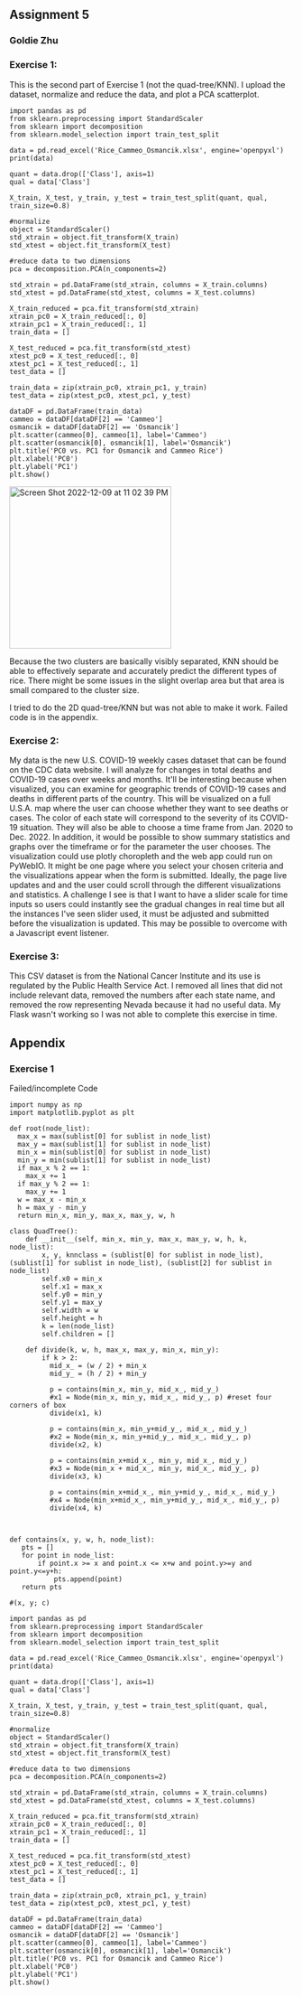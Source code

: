 ## Assignment 5
### Goldie Zhu

### Exercise 1:
This is the second part of Exercise 1 (not the quad-tree/KNN). I upload the dataset, normalize and reduce the data, and plot a PCA scatterplot.

```
import pandas as pd
from sklearn.preprocessing import StandardScaler
from sklearn import decomposition
from sklearn.model_selection import train_test_split

data = pd.read_excel('Rice_Cammeo_Osmancik.xlsx', engine='openpyxl')
print(data)

quant = data.drop(['Class'], axis=1)
qual = data['Class']

X_train, X_test, y_train, y_test = train_test_split(quant, qual, train_size=0.8)

#normalize
object = StandardScaler()
std_xtrain = object.fit_transform(X_train)
std_xtest = object.fit_transform(X_test)

#reduce data to two dimensions
pca = decomposition.PCA(n_components=2)

std_xtrain = pd.DataFrame(std_xtrain, columns = X_train.columns)
std_xtest = pd.DataFrame(std_xtest, columns = X_test.columns)

X_train_reduced = pca.fit_transform(std_xtrain)
xtrain_pc0 = X_train_reduced[:, 0]
xtrain_pc1 = X_train_reduced[:, 1]
train_data = []

X_test_reduced = pca.fit_transform(std_xtest)
xtest_pc0 = X_test_reduced[:, 0]
xtest_pc1 = X_test_reduced[:, 1]
test_data = []

train_data = zip(xtrain_pc0, xtrain_pc1, y_train)
test_data = zip(xtest_pc0, xtest_pc1, y_test)

dataDF = pd.DataFrame(train_data)
cammeo = dataDF[dataDF[2] == 'Cammeo']
osmancik = dataDF[dataDF[2] == 'Osmancik']
plt.scatter(cammeo[0], cammeo[1], label='Cammeo')
plt.scatter(osmancik[0], osmancik[1], label='Osmancik')
plt.title('PC0 vs. PC1 for Osmancik and Cammeo Rice')
plt.xlabel('PC0')
plt.ylabel('PC1')
plt.show()
```
<img width="287" alt="Screen Shot 2022-12-09 at 11 02 39 PM" src="https://user-images.githubusercontent.com/37753494/206828074-45c42791-6a0d-40ed-a621-ca0408cd0122.png">

Because the two clusters are basically visibly separated, KNN should be able to effectively separate and accurately predict the different types of rice. There might be some issues in the slight overlap area but that area is small compared to the cluster size.

I tried to do the 2D quad-tree/KNN but was not able to make it work. Failed code is in the appendix.


### Exercise 2:
My data is the new U.S. COVID-19 weekly cases dataset that can be found on the CDC data website. I will analyze for changes in total deaths and COVID-19 cases over weeks and months. It'll be interesting because when visualized, you can examine for geographic trends of COVID-19 cases and deaths in different parts of the country. This will be visualized on a full U.S.A. map where the user can choose whether they want to see deaths or cases. The color of each state will correspond to the severity of its COVID-19 situation. They will also be able to choose a time frame from Jan. 2020 to Dec. 2022. In addition, it would be possible to show summary statistics and graphs over the timeframe or for the parameter the user chooses. The visualization could use plotly choropleth and the web app could run on PyWebIO. It might be one page where you select your chosen criteria and the visualizations appear when the form is submitted. Ideally, the page live updates and and the user could scroll through the different visualizations and statistics. A challenge I see is that I want to have a slider scale for time inputs so users could instantly see the gradual changes in real time but all the instances I've seen slider used, it must be adjusted and submitted before the visualization is updated. This may be possible to overcome with a Javascript event listener.

### Exercise 3:
This CSV dataset is from the National Cancer Institute and its use is regulated by the Public Health Service Act. I removed all lines that did not include relevant data, removed the numbers after each state name, and removed the row representing Nevada because it had no useful data. My Flask wasn't working so I was not able to complete this exercise in time.

## Appendix
### Exercise 1
Failed/incomplete Code
```
import numpy as np
import matplotlib.pyplot as plt

def root(node_list):
  max_x = max(sublist[0] for sublist in node_list)
  max_y = max(sublist[1] for sublist in node_list)
  min_x = min(sublist[0] for sublist in node_list)
  min_y = min(sublist[1] for sublist in node_list)
  if max_x % 2 == 1: 
    max_x += 1
  if max_y % 2 == 1: 
    max_y += 1
  w = max_x - min_x
  h = max_y - min_y
  return min_x, min_y, max_x, max_y, w, h

class QuadTree():
    def __init__(self, min_x, min_y, max_x, max_y, w, h, k, node_list):
        x, y, knnclass = (sublist[0] for sublist in node_list), (sublist[1] for sublist in node_list), (sublist[2] for sublist in node_list) 
        self.x0 = min_x
        self.x1 = max_x
        self.y0 = min_y
        self.y1 = max_y
        self.width = w
        self.height = h
        k = len(node_list)
        self.children = []

    def divide(k, w, h, max_x, max_y, min_x, min_y):
        if k > 2:
          mid_x_ = (w / 2) + min_x
          mid_y_ = (h / 2) + min_y
          
          p = contains(min_x, min_y, mid_x_, mid_y_)
          #x1 = Node(min_x, min_y, mid_x_, mid_y_, p) #reset four corners of box
          divide(x1, k)

          p = contains(min_x, min_y+mid_y_, mid_x_, mid_y_)
          #x2 = Node(min_x, min_y+mid_y_, mid_x_, mid_y_, p)
          divide(x2, k)

          p = contains(min_x+mid_x_, min_y, mid_x_, mid_y_)
          #x3 = Node(min_x + mid_x_, min_y, mid_x_, mid_y_, p)
          divide(x3, k)

          p = contains(min_x+mid_x_, min_y+mid_y_, mid_x_, mid_y_)
          #x4 = Node(min_x+mid_x_, min_y+mid_y_, mid_x_, mid_y_, p)
          divide(x4, k)



def contains(x, y, w, h, node_list):
   pts = []
   for point in node_list:
       if point.x >= x and point.x <= x+w and point.y>=y and point.y<=y+h:
           pts.append(point)
   return pts

#(x, y; c)
```
```
import pandas as pd
from sklearn.preprocessing import StandardScaler
from sklearn import decomposition
from sklearn.model_selection import train_test_split

data = pd.read_excel('Rice_Cammeo_Osmancik.xlsx', engine='openpyxl')
print(data)

quant = data.drop(['Class'], axis=1)
qual = data['Class']

X_train, X_test, y_train, y_test = train_test_split(quant, qual, train_size=0.8)

#normalize
object = StandardScaler()
std_xtrain = object.fit_transform(X_train)
std_xtest = object.fit_transform(X_test)

#reduce data to two dimensions
pca = decomposition.PCA(n_components=2)

std_xtrain = pd.DataFrame(std_xtrain, columns = X_train.columns)
std_xtest = pd.DataFrame(std_xtest, columns = X_test.columns)

X_train_reduced = pca.fit_transform(std_xtrain)
xtrain_pc0 = X_train_reduced[:, 0]
xtrain_pc1 = X_train_reduced[:, 1]
train_data = []

X_test_reduced = pca.fit_transform(std_xtest)
xtest_pc0 = X_test_reduced[:, 0]
xtest_pc1 = X_test_reduced[:, 1]
test_data = []

train_data = zip(xtrain_pc0, xtrain_pc1, y_train)
test_data = zip(xtest_pc0, xtest_pc1, y_test)

dataDF = pd.DataFrame(train_data)
cammeo = dataDF[dataDF[2] == 'Cammeo']
osmancik = dataDF[dataDF[2] == 'Osmancik']
plt.scatter(cammeo[0], cammeo[1], label='Cammeo')
plt.scatter(osmancik[0], osmancik[1], label='Osmancik')
plt.title('PC0 vs. PC1 for Osmancik and Cammeo Rice')
plt.xlabel('PC0')
plt.ylabel('PC1')
plt.show()
```


